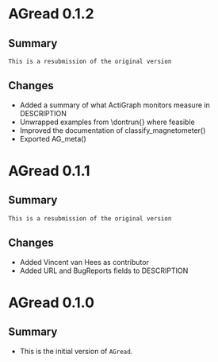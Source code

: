 # AGread 0.1.2
## Summary
    This is a resubmission of the original version
## Changes
* Added a summary of what ActiGraph monitors measure
    in DESCRIPTION
* Unwrapped examples from \dontrun{} where feasible
* Improved the documentation of classify_magnetometer()
* Exported AG_meta()

# AGread 0.1.1
## Summary
    This is a resubmission of the original version
## Changes
* Added Vincent van Hees as contributor
* Added URL and BugReports fields to DESCRIPTION

# AGread 0.1.0
## Summary
* This is the initial version of `AGread`.



